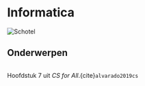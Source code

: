 # Informatica

![Schotel](/images/saucer.png)

## Onderwerpen

```{tableofcontents}
```

Hoofdstuk 7 uit *CS for All*.{cite}`alvarado2019cs`
